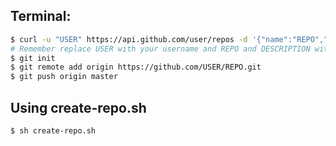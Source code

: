 ## Terminal:
```bash
$ curl -u "USER" https://api.github.com/user/repos -d '{"name":"REPO","description":"DESCRIPTION"}'
# Remember replace USER with your username and REPO and DESCRIPTION with your repository/application name and description.
$ git init
$ git remote add origin https://github.com/USER/REPO.git
$ git push origin master
```

## Using create-repo.sh
```bash
$ sh create-repo.sh
```



